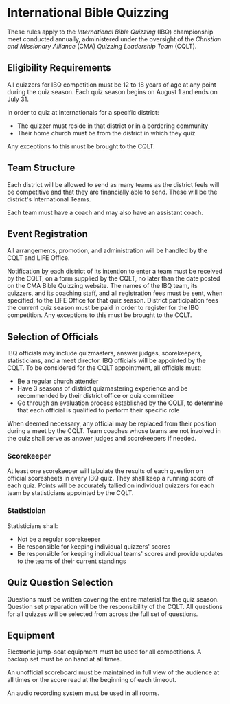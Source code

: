 # International Bible Quizzing

These rules apply to the *International Bible Quizzing* (IBQ) championship meet conducted annually, administered under the oversight of the *Christian and Missionary Alliance* (CMA) *Quizzing Leadership Team* (CQLT).

## Eligibility Requirements

All quizzers for IBQ competition must be 12 to 18 years of age at any point during the quiz season. Each quiz season begins on August 1 and ends on July 31.

In order to quiz at Internationals for a specific district:

- The quizzer must reside in that district or in a bordering community
- Their home church must be from the district in which they quiz

Any exceptions to this must be brought to the CQLT.

## Team Structure

Each district will be allowed to send as many teams as the district feels will be competitive and that they are financially able to send. These will be the district's International Teams.

Each team must have a coach and may also have an assistant coach.

## Event Registration

All arrangements, promotion, and administration will be handled by the CQLT and LIFE Office.

Notification by each district of its intention to enter a team must be received by the CQLT, on a form supplied by the CQLT, no later than the date posted on the CMA Bible Quizzing website. The names of the IBQ team, its quizzers, and its coaching staff, and all registration fees must be sent, when specified, to the LIFE Office for that quiz season. District participation fees the current quiz season must be paid in order to register for the IBQ competition. Any exceptions to this must be brought to the CQLT.

## Selection of Officials

IBQ officials may include quizmasters, answer judges, scorekeepers, statisticians, and a meet director. IBQ officials will be appointed by the CQLT. To be considered for the CQLT appointment, all officials must:

- Be a regular church attender
- Have 3 seasons of district quizmastering experience and be recommended by their district office or quiz committee
- Go through an evaluation process established by the CQLT, to determine that each official is qualified to perform their specific role

When deemed necessary, any official may be replaced from their position during a meet by the CQLT. Team coaches whose teams are not involved in the quiz shall serve as answer judges and scorekeepers if needed.

### Scorekeeper

At least one scorekeeper will tabulate the results of each question on official scoresheets in every IBQ quiz. They shall keep a running score of each quiz. Points will be accurately tallied on individual quizzers for each team by statisticians appointed by the CQLT.

### Statistician

Statisticians shall:

- Not be a regular scorekeeper
- Be responsible for keeping individual quizzers' scores
- Be responsible for keeping individual teams' scores and provide updates to the teams of their current standings

## Quiz Question Selection

Questions must be written covering the entire material for the quiz season. Question set preparation will be the responsibility of the CQLT. All questions for all quizzes will be selected from across the full set of questions.

## Equipment

Electronic jump-seat equipment must be used for all competitions. A backup set must be on hand at all times.

An unofficial scoreboard must be maintained in full view of the audience at all times or the score read at the beginning of each timeout.

An audio recording system must be used in all rooms.
